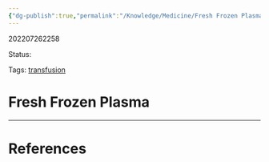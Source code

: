 ```yaml
---
{"dg-publish":true,"permalink":"/Knowledge/Medicine/Fresh Frozen Plasma/"}
---
```



202207262258

Status: 

Tags: [transfusion](transfusion.md)

# Fresh Frozen Plasma








___
# References
